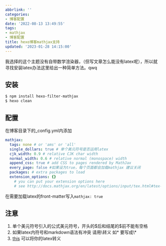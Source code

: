 ```yaml
---
abbrlink: ''
categories:
- 博客配置
date: '2022-08-13 13:49:55'
tags:
- mathjax
- 博客配置
title: hexo博客mathjax支持
updated: '2023-01-28 14:15:00'
---
```

我选择的这个主题没有自带数学渲染器，（但写文章怎么能没有latex呢），所以就寻找安装latex办法这里给出一种简单方法。qwq

## 安装

```bash
$ npm install hexo-filter-mathjax
$ hexo clean
```

## 配置

在博客目录下的_config.yml内添加

```yaml
mathjax:
  tags: none # or 'ams' or 'all'
  single_dollars: true # 单个美元符号是否运用latex
  cjk_width: 0.9 # relative CJK char width
  normal_width: 0.6 # relative normal (monospace) width
  append_css: true # add CSS to pages rendered by MathJax
  every_page: false #如果设为true，每个页面都会加载mathjax 建议关闭
  packages: # extra packages to load
  extension_options: {}
    # you can put your extension options here
    # see http://docs.mathjax.org/en/latest/options/input/tex.html#tex-extension-options for more detail
```

在需要加载latex的front-matter写入`mathjax: true`

## 注意

1. 单个美元符号引入的公式美元符号，开头的\$后和结尾的\$前不能有空格
2. 如果latex内符号和markdown语法有冲突 请用\转义 如\* 要写成\\\*
3. [this](https://latexlive.com) 可以将你的latex转义

